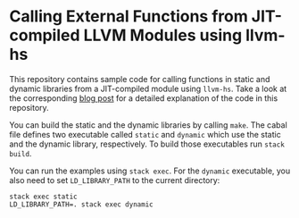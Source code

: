# Calling External Functions from JIT-compiled LLVM Modules using llvm-hs

This repository contains sample code for calling functions in static
and dynamic libraries from a JIT-compiled module using `llvm-hs`.
Take a look at the corresponding [blog
post](https://purelyfunctional.org/posts/2018-04-02-llvm-hs-jit-foreign-libs.html)
for a detailed explanation of the code in this repository.

You can build the static and the dynamic libraries by calling
`make`. The cabal file defines two executable called `static` and
`dynamic` which use the static and the dynamic library,
respectively. To build those executables run `stack build`.

You can run the examples using `stack exec`. For the `dynamic`
executable, you also need to set `LD_LIBRARY_PATH` to the current
directory:

```
stack exec static
LD_LIBRARY_PATH=. stack exec dynamic
```
